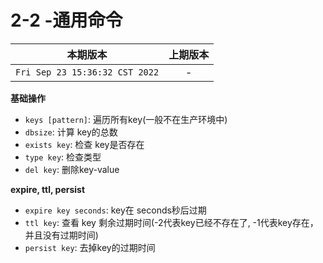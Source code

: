 # 2-2 -通用命令

|本期版本|上期版本
|:---:|:---:
`Fri Sep 23 15:36:32 CST 2022` | -


**基础操作** 

* `keys [pattern]`: 遍历所有key(一般不在生产环境中)
* `dbsize`: 计算 key的总数
* `exists key`: 检查 key是否存在
* `type key`: 检查类型
* `del key`: 删除key-value

**expire, ttl, persist**

* `expire key seconds`: key在 seconds秒后过期
* `ttl key`: 查看 key 剩余过期时间(-2代表key已经不存在了, -1代表key存在，并且没有过期时间)
* `persist key`: 去掉key的过期时间